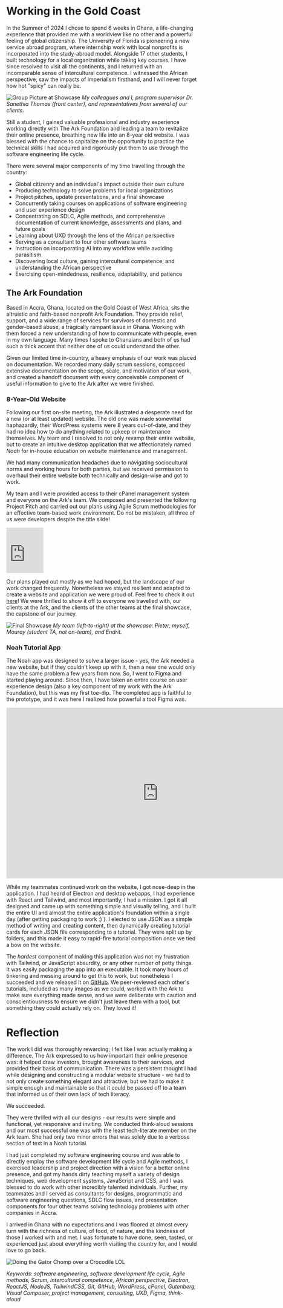 # Working in the Gold Coast
In the Summer of 2024 I chose to spend 6 weeks in Ghana, a life-changing experience that provided me with a worldview like no other and a powerful feeling of global citizenship. The University of Florida is pioneering a new service abroad program, where internship work with local nonprofits is incorporated into the study-abroad model. Alongside 17 other students, I built technology for a local organization while taking key courses. I have since resolved to visit all the continents, and I returned with an incomparable sense of intercultural competence. I witnessed the African perspective, saw the impacts of imperialism firsthand, and I will never forget how hot "spicy" can really be. 

![Group Picture at Showcase](/images/pf/showcase-group-pic.jpg)
*My colleagues and I, program supervisor Dr. Sanethia Thomas (front center), and representatives from several of our clients.*

Still a student, I gained valuable professional and industry experience working directly with The Ark Foundation and leading a team to revitalize their online presence, breathing new life into an 8-year old website. I was blessed with the chance to capitalize on the opportunity to practice the technical skills I had acquired and rigorously put them to use through the software engineering life cycle. 

There were several major components of my time travelling through the country:
- Global citizenry and an individual's impact outside their own culture
- Producing technology to solve problems for local organizations
- Project pitches, update presentations, and a final showcase
- Concurrently taking courses on applications of software engineering and user experience design
- Concentrating on SDLC, Agile methods, and comprehensive documentation of current knowledge, assessments and plans, and future goals
- Learning about UXD through the lens of the African perspective
- Serving as a consultant to four other software teams
- Instruction on incorporating AI into my workflow while avoiding parasitism
- Discovering local culture, gaining intercultural competence, and understanding the African perspective
- Exercising open-mindedness, resilience, adaptability, and patience

## The Ark Foundation
Based in Accra, Ghana, located on the Gold Coast of West Africa, sits the altruistic and faith-based nonprofit Ark Foundation. They provide relief, support, and a wide range of services for survivors of domestic and gender-based abuse, a tragically rampant issue in Ghana. Working with them forced a new understanding of how to communicate with people, even in my own language. Many times I spoke to Ghanaians and both of us had such a thick accent that neither one of us could understand the other. 

Given our limited time in-country, a heavy emphasis of our work was placed on documentation. We recorded many daily scrum sessions, composed extensive documentation on the scope, scale, and motivation of our work, and created a handoff document with every conceivable component of useful information to give to the Ark after we were finished. 

### 8-Year-Old Website
Following our first on-site meeting, the Ark illustrated a desperate need for a new (or at least updated) website. The old one was made somewhat haphazardly, their WordPress systems were 8 years out-of-date, and they had no idea how to do anything related to upkeep or maintenance themselves. My team and I resolved to not only revamp their entire website, but to create an intuitive desktop application that we affectionately named *Noah* for in-house education on website maintenance and management. 

We had many communication headaches due to navigating sociocultural norms and working hours for both parties, but we received permission to overhaul their entire website both technically and design-wise and got to work. 

My team and I were provided access to their cPanel management system and everyone on the Ark's team. We composed and presented the following Project Pitch and carried out our plans using Agile Scrum methodologies for an effective team-based work environment. Do not be mistaken, all three of us were developers despite the title slide!

<iframe src="https://1drv.ms/b/c/6084949f0d1e5095/IQSVUB4Nn5SEIIBgtO0AAAAAAf37xRYbZszJCx7bOpHhRPU" width="98" height="120" frameborder="0" scrolling="no"></iframe>

Our plans played out mostly as we had hoped, but the landscape of our work changed frequently. Nonetheless we stayed resilient and adapted to create a website and application we were proud of. Feel free to check it out [here](https://arkfoundationghana.org/site/)! We were thrilled to show it off to everyone we travelled with, our clients at the Ark, and the clients of the other teams at the final showcase, the capstone of our journey. 

![Final Showcase](images/pf/showcase-day.png)
*My team (left-to-right) at the showcase: Pieter, myself, Mouray (student TA, not on-team), and Endrit.*



### Noah Tutorial App
The Noah app was designed to solve a larger issue - yes, the Ark needed a new website, but if they couldn't keep up with it, then a new one would only have the same problem a few years from now. So, I went to Figma and started playing around. Since then, I have taken an entire course on user experience design (also a key component of my work with the Ark Foundation), but this was my first toe-dip. The completed app is faithful to the prototype, and it was here I realized how powerful a tool Figma was. 

<iframe style="border: 1px solid rgba(0, 0, 0, 0.1);" width="800" height="450" src="https://embed.figma.com/proto/FmAtjhAgL6TJXNo5EjzTaV/Noah-App-Wireframe?node-id=1-2&p=f&scaling=contain&content-scaling=fixed&page-id=0%3A1&starting-point-node-id=1%3A2&embed-host=share" allowfullscreen></iframe>

While my teammates continued work on the website, I got nose-deep in the application. I had heard of Electron and desktop webapps, I had experience with React and Tailwind, and most importantly, I had a mission. I got it all designed and came up with something simple and visually telling, and I built the entire UI and almost the entire application's foundation within a single day (after getting packaging to work :) ). I elected to use JSON as a simple method of writing and creating content, then dynamically creating tutorial cards for each JSON file corresponding to a tutorial. They were split up by folders, and this made it easy to rapid-fire tutorial composition once we tied a bow on the website.

The *hardest* component of making this application was not my frustration with Tailwind, or JavaScript absurdity, or any other number of petty things. It was easily packaging the app into an executable. It took many hours of tinkering and messing around to get this to work, but nonetheless I succeeded and we released it on [GitHub](https://github.com/eli-johnson-04/noah). We peer-reviewed each other's tutorials, included as many images as we could, worked with the Ark to make sure everything made sense, and we were deliberate with caution and conscientiousness to ensure we didn't just leave them with a tool, but something they could actually rely on. They loved it!


# Reflection
The work I did was thoroughly rewarding; I felt like I was actually making a difference. The Ark expressed to us how important their online presence was: it helped draw investors, brought awareness to their services, and provided their basis of communication. There was a persistent thought I had while designing and constructing a modular website structure - we had to not only create something elegant and attractive, but we had to make it simple enough and maintainable so that it could be passed off to a team that informed us of their own lack of tech literacy. 

We succeeded. 

They were thrilled with all our designs - our results were simple and functional, yet responsive and inviting. We conducted think-aloud sessions and our most successful one was with the least tech-literate member on the Ark team. She had only two minor errors that was solely due to a verbose section of text in a Noah tutorial. 

I had just completed my software engineering course and was able to directly employ the software development life cycle and Agile methods, I exercised leadership and project direction with a vision for a better online presence, and got my hands dirty teaching myself a variety of design techniques, web development systems, JavaScript and CSS, and I was blessed to do work with other incredibly talented individuals. Further, my teammates and I served as consultants for designs, programmatic and software engineering questions, SDLC flow issues, and presentation components for four other teams solving technology problems with other companies in Accra. 

I arrived in Ghana with no expectations and I was floored at almost every turn with the richness of culture, of food, of nature, and the kindness of those I worked with and met. I was fortunate to have done, seen, tasted, or experienced just about everything worth visiting the country for, and I would love to go back. 

![Doing the Gator Chomp over a Crocodile LOL](/images/pf/gator-chomp-over-crocodile.jpg)

*Keywords: software engineering, software development life cycle, Agile methods, Scrum, intercultural competence, African perspective, Electron, ReactJS, NodeJS, TailwindCSS, Git, GitHub, WordPress, cPanel, Gutenberg, Visual Composer, project management, consulting, UXD, Figma, think-aloud*